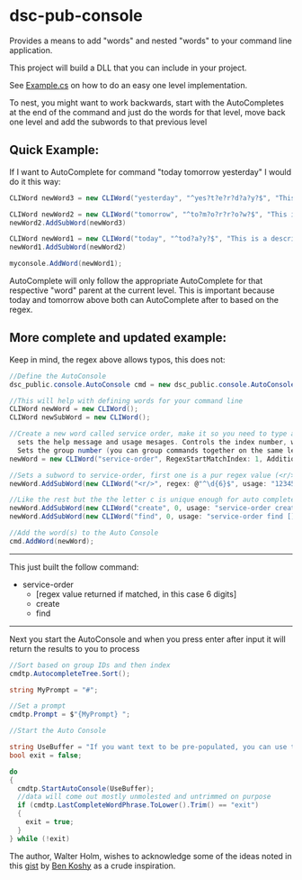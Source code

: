 # dsc-pub-console

Provides a means to add "words" and nested "words" to your command line application.

This project will build a DLL that you can include in your project.

See [Example.cs](./Example.cs) on how to do an easy one level implementation.

To nest, you might want to work backwards, start with the AutoCompletes at the end of the command
and just do the words for that level, move back one level and add the subwords to that previous level

## Quick Example:

If I want to AutoComplete for command "today tomorrow yesterday" I would do it this way:

```c#
CLIWord newWord3 = new CLIWord("yesterday", "^yes?t?e?r?d?a?y?$", "This is a description for using yesterday", "yesterday");

CLIWord newWord2 = new CLIWord("tomorrow", "^to?m?o?r?r?o?w?$", "This is a description for using tomorrow", "tomorrow");
newWord2.AddSubWord(newWord3)

CLIWord newWord1 = new CLIWord("today", "^tod?a?y?$", "This is a description for using today", "today");
newWord1.AddSubWord(newWord2)

myconsole.AddWord(newWord1);
```

AutoComplete will only follow the appropriate AutoComplete for that respective "word" parent at the current level. This is
important because today and tomorrow above both can AutoComplete after to based on the regex.

## More complete and updated example:

Keep in mind, the regex above allows typos, this does not:

```c#
//Define the AutoConsole
dsc_public.console.AutoConsole cmd = new dsc_public.console.AutoConsole();

//This will help with defining words for your command line
CLIWord newWord = new CLIWord();
CLIWord newSubWord = new CLIWord();

//Create a new word called service order, make it so you need to type at least se OR -so before pressing tab will work,
  sets the help message and usage mesages. Controls the index number, whether to mark it hidden (still works with tab - auto complete).
  Sets the group number (you can group commands together on the same level)
newWord = new CLIWord("service-order", RegexStartMatchIndex: 1, AdditionalRegex: "^-so$", help: "Sets the Service Order number for the current context.", usage: "so [so ID] | service-order [so ID]", OrderID: order++, Hidden: false, GroupID: 20);

//Sets a subword to service-order, first one is a pur regex value (<r/> says return the match), its usage, help and command order.
newWord.AddSubWord(new CLIWord("<r/>", regex: @"^\d{6}$", usage: "123456", help: "Service order number", OrderID: order++));

//Like the rest but the the letter c is unique enough for auto complete to work
newWord.AddSubWord(new CLIWord("create", 0, usage: "service-order create", help: "Create service order", OrderID: order++));
newWord.AddSubWord(new CLIWord("find", 0, usage: "service-order find []", help: "Find service order from account number, or using name, find account numbers to search", OrderID: order++));

//Add the word(s) to the Auto Console
cmd.AddWord(newWord);


```
---
This just built the follow command:

 - service-order
   - [regex value returned if matched, in this case 6 digits]
   - create
   - find
---
Next you start the AutoConsole and when you press enter after input it will return the results to you to process

```c#
//Sort based on group IDs and then index
cmdtp.AutocompleteTree.Sort();

string MyPrompt = "#";

//Set a prompt
cmdtp.Prompt = $"{MyPrompt} ";

//Start the Auto Console

string UseBuffer = "If you want text to be pre-populated, you can use this or you can leave it out.";
bool exit = false;

do
{
  cmdtp.StartAutoConsole(UseBuffer);
  //data will come out mostly unmolested and untrimmed on purpose
  if (cmdtp.LastCompleteWordPhrase.ToLower().Trim() == "exit")
  {
    exit = true;
  }
} while (!exit)
```

The author, Walter Holm, wishes to acknowledge some of the ideas noted in this [gist](https://gist.github.com/benkoshy/7f6f28e158032534615773a9a1f73a10) by [Ben Koshy](https://github.com/benkoshy) as a crude inspiration. 

